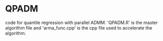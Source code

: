 # QPADM
code for quantile regression with parallel ADMM. 
'QPADM.R' is the master algorithm file and 'arma_func.cpp' is the cpp file used to accelerate the algorithm. 
